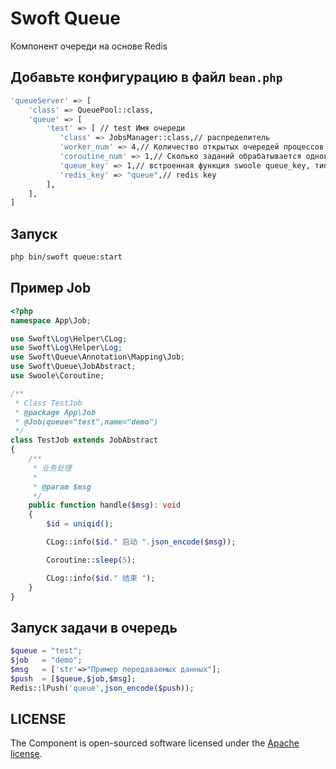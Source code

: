 # Swoft Queue

Компонент очереди на основе Redis


## Добавьте конфигурацию в файл `bean.php`
```bash
'queueServer' => [
    'class' => QueuePool::class,
    'queue' => [
        'test' => [ // test Имя очереди
           'class' => JobsManager::class,// распределитель
           'worker_num' => 4,// Количество открытых очередей процессов, лучше установить на один или два больше, чем количество процессоров
           'coroutine_num' => 1,// Сколько заданий обрабатывается одновременно в каждом процессе
           'queue_key' => 1,// встроенная функция swoole queue_key, тип int
           'redis_key' => "queue",// redis key
        ],
    ],
]
```


## Запуск
```bash
php bin/swoft queue:start
```
## Пример Job

```php
<?php
namespace App\Job;

use Swoft\Log\Helper\CLog;
use Swoft\Log\Helper\Log;
use Swoft\Queue\Annotation\Mapping\Job;
use Swoft\Queue\JobAbstract;
use Swoole\Coroutine;

/**
 * Class TestJob
 * @package App\Job
 * @Job(queue="test",name="demo")
 */
class TestJob extends JobAbstract
{
    /**
     * 业务处理
     *
     * @param $msg
     */
    public function handle($msg): void
    {
        $id = uniqid();

        CLog::info($id." 启动 ".json_encode($msg));

        Coroutine::sleep(5);

        CLog::info($id." 结束 ");
    }
}
```

## Запуск задачи в очередь

```php
$queue = "test";
$job   = "demo";
$msg   = ['str'=>"Пример передаваемых данных"];
$push  = [$queue,$job,$msg]; 
Redis::lPush('queue',json_encode($push));
```

## LICENSE

The Component is open-sourced software licensed under the [Apache license](LICENSE).
